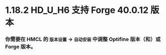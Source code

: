 # 1.18.2 HD_U_H6 支持 Forge 40.0.12 版本

### 你需要在 HMCL 的 `版本设置` -> `自动安装` 中调整 Optifine 版本（和）或 Forge 版本。
